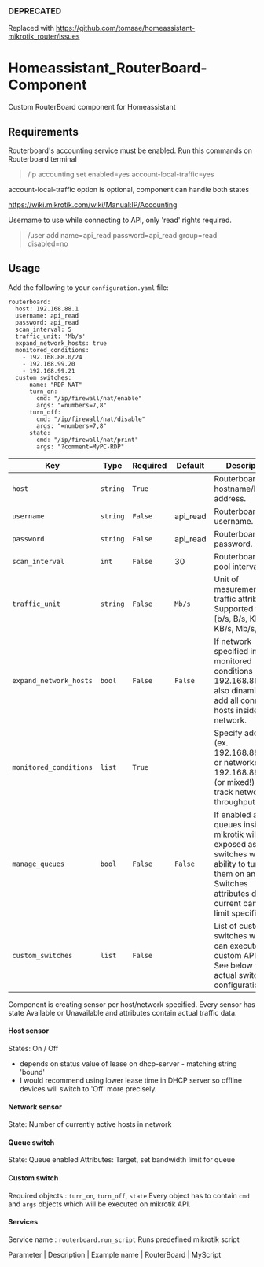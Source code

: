 ### DEPRECATED
Replaced with https://github.com/tomaae/homeassistant-mikrotik_router/issues

# Homeassistant_RouterBoard-Component
Custom RouterBoard component for Homeassistant

## Requirements
Routerboard's accounting service must be enabled.
Run this commands on Routerboard terminal
> /ip accounting set enabled=yes account-local-traffic=yes

account-local-traffic option is optional, component can handle both states

https://wiki.mikrotik.com/wiki/Manual:IP/Accounting

Username to use while connecting to API, only 'read' rights required.
> /user add name=api_read password=api_read group=read disabled=no

## Usage
Add the following to your `configuration.yaml` file:

```
routerboard:
  host: 192.168.88.1
  username: api_read
  password: api_read
  scan_interval: 5
  traffic_unit: 'Mb/s'
  expand_network_hosts: true
  monitored_conditions:
    - 192.168.88.0/24
    - 192.168.99.20
    - 192.168.99.21
  custom_switches:
    - name: "RDP NAT"
      turn_on:
        cmd: "/ip/firewall/nat/enable"
        args: "=numbers=7,8"
      turn_off:
        cmd: "/ip/firewall/nat/disable"
        args: "=numbers=7,8"
      state:
        cmd: "/ip/firewall/nat/print"
        args: "?comment=MyPC-RDP"
```

Key | Type | Required | Default | Description
-- | -- | -- | -- | --
`host` | `string` | `True` | | Routerboard hostname/IP address.
`username` | `string` | `False` | api_read | Routerboard API username.
`password` | `string` | `False` | api_read | Routerboard API password.
`scan_interval` | `int` | `False` | 30 | Routerboard data pool interval
`traffic_unit` | `string` | `False` | `Mb/s` | Unit of mesurement for traffic attributes. Supported values [b/s, B/s, Kb/s, KB/s, Mb/s, MB/s]
`expand_network_hosts` | `bool` | `False` | `False` | If network specified in monitored conditions (ex. 192.168.88.0/24) also dinamicaly add all connected hosts inside the network.
`monitored_conditions` | `list` | `True` | | Specify address (ex. 192.168.88.123) or networks (ex. 192.168.88.0/24) (or mixed!) to track network throughput. 
`manage_queues` | `bool` | `False` | `False` | If enabled all queues inside mikrotik will be exposed as switches with ability to turn them on and off. Switches attributes display current bandwidth limit specified  
`custom_switches` | `list` | `False` | | List of custom switches which can execute custom API calls. See below for actual switch configuration
Component is creating sensor per host/network specified. Every sensor has state Available or Unavailable and attributes contain actual traffic data.

#### Host sensor
States: On / Off 
- depends on status value of lease on dhcp-server - matching string 'bound'
- I would recommend using lower lease time in DHCP server so offline devices will switch to 'Off' more precisely.

#### Network sensor
State: Number of currently active hosts in network

#### Queue switch
State: Queue enabled
Attributes: Target, set bandwidth limit for queue

#### Custom switch
Required objects : `turn_on`, `turn_off`, `state`
Every object has to contain `cmd` and `args` objects which will be executed on mikrotik API.

#### Services
Service name : `routerboard.run_script`
Runs predefined mikrotik script

Parameter | Description | Example
name | RouterBoard | MyScript

